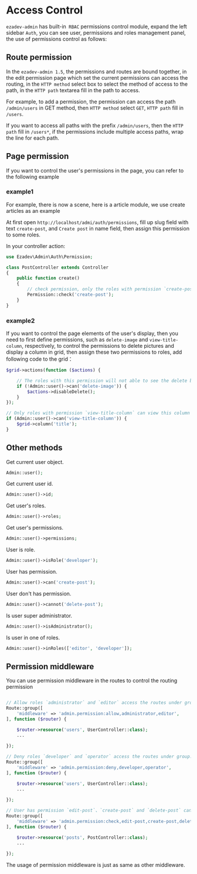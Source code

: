 # Access Control

`ezadev-admin` has built-in` RBAC` permissions control module, expand the left sidebar `Auth`, you can see user, permissions and roles management panel, the use of permissions control as follows:

## Route permission

In the `ezadev-admin 1.5`, the permissions and routes are bound together, in the edit permission page which set the current permissions can access the routing, in the `HTTP method` select box to select the method of access to the path, in the `HTTP path` textarea fill in the path to access.

For example, to add a permission, the permission can access the path `/admin/users` in GET method, then `HTTP method` select `GET`, `HTTP path` fill in `/users`.

If you want to access all paths with the prefix `/admin/users`, then the `HTTP path` fill in `/users*`, if the permissions include multiple access paths, wrap the line for each path.

## Page permission

If you want to control the user's permissions in the page, you can refer to the following example

### example1

For example, there is now a scene, here is a article module, we use create articles as an example

At first open `http://localhost/admi/auth/permissions`, fill up slug field with text `create-post`, and `Create post` in name field, then assign this permission to some roles.

In your controller action: 
```php
use Ezadev\Admin\Auth\Permission;

class PostController extends Controller
{
    public function create()
    {
        // check permission, only the roles with permission `create-post` can visit this action
        Permission::check('create-post');
    }
}
```

### example2

If you want to control the page elements of the user's display, then you need to first define permissions, such as `delete-image` and `view-title-column`, respectively, to control the permissions to delete pictures and display a column in grid, then assign these two permissions to roles, add following code to the grid：
```php
$grid->actions(function ($actions) {

    // The roles with this permission will not able to see the delete button in actions column.
    if (!Admin::user()->can('delete-image')) {
        $actions->disableDelete();
    }
});

// Only roles with permission `view-title-column` can view this column in grid
if (Admin::user()->can('view-title-column')) {
    $grid->column('title');
}
```

## Other methods

Get current user object.
```php
Admin::user();
```

Get current user id.
```php
Admin::user()->id;
```

Get user's roles.
```php
Admin::user()->roles;
```

Get user's permissions.
```php
Admin::user()->permissions;
```

User is role.
```php
Admin::user()->isRole('developer');
```

User has permission.
```php
Admin::user()->can('create-post');
```

User don't has permission.
```php
Admin::user()->cannot('delete-post');
```

Is user super administrator.
```php
Admin::user()->isAdministrator();
```

Is user in one of roles.
```php
Admin::user()->inRoles(['editor', 'developer']);
```

## Permission middleware

You can use permission middleware in the routes to control the routing permission

```php

// Allow roles `administrator` and `editor` access the routes under group.
Route::group([
    'middleware' => 'admin.permission:allow,administrator,editor',
], function ($router) {

    $router->resource('users', UserController::class);
    ...
    
});

// Deny roles `developer` and `operator` access the routes under group.
Route::group([
    'middleware' => 'admin.permission:deny,developer,operator',
], function ($router) {

    $router->resource('users', UserController::class);
    ...
    
});

// User has permission `edit-post`、`create-post` and `delete-post` can access routes under group.
Route::group([
    'middleware' => 'admin.permission:check,edit-post,create-post,delete-post',
], function ($router) {

    $router->resource('posts', PostController::class);
    ...
    
});
```

The usage of permission middleware is just as same as other middleware.


